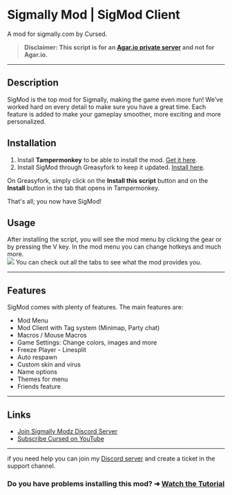 # Sigmally Mod | SigMod Client

A mod for sigmally.com by Cursed.

> **Disclaimer: This script is for an [Agar.io private server](https://one.sigmally.com) and not for Agar.io.**

- - -

## Description

SigMod is the top mod for Sigmally, making the game even more fun! We’ve worked hard on every detail to make sure you have a great time. Each feature is added to make your gameplay smoother, more exciting and more personalized.

## Installation

1. Install **Tampermonkey** to be able to install the mod. [Get it here](https://tampermonkey.net).
2. Install SigMod through Greasyfork to keep it updated. [Install here](https://greasyfork.org/scripts/454648).

On Greasyfork, simply click on the **Install this script** button and on the **Install** button in the tab that opens in Tampermonkey.

That's all; you now have SigMod!

## Usage

After installing the script, you will see the mod menu by clicking the gear or by pressing the V key. In the mod menu you can change hotkeys and much more.  
![](https://czrsd.com/static/sigmod/advertising/sigmod_menu.png) You can check out all the tabs to see what the mod provides you.

- - -

## Features

SigMod comes with plenty of features. The main features are:

*   Mod Menu
*   Mod Client with Tag system (Minimap, Party chat)
*   Macros / Mouse Macros
*   Game Settings: Change colors, images and more
*   Freeze Player - Linesplit
*   Auto respawn
*   Custom skin and virus
*   Name options
*   Themes for menu
*   Friends feature

- - -

## Links

*   [Join Sigmally Modz Discord Server](https://discord.gg/QyUhvUC8AD)
*   [Subscribe Cursed on YouTube](https://www.youtube.com/@sigmallyCursed?sub_confirmation=1)

- - -

if you need help you can join my [Discord server](https://discord.gg/QyUhvUC8AD) and create a ticket in the support channel.

### Do you have problems installing this mod? ➜ [Watch the Tutorial](https://www.youtube.com/watch?v=wKBcCjKSgG4&t=261)